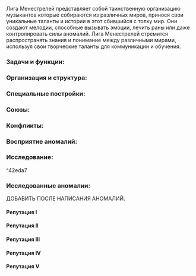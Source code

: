 Лига Менестрелей представляет собой таинственную организацию музыкантов которые собираются из различных миров, принося свои уникальные таланты и истории в этот сбившийся с толку мир. Они создают мелодии, способные вызывать эмоции, лечить раны или даже контролировать силы аномалий. Лига Менестрелей стремится распространять знания и понимание между различными мирами, используя свои творческие таланты для коммуникации и обучения.
### **Задачи и функции:**
### **Организация и структура:**
### **Специальные постройки:**
### **Союзы:**
### **Конфликты:**
### **Восприятие аномалий:**
### **Исследование:**

^42eda7

### **Исследованные аномалии:**
ДОБАВИТЬ ПОСЛЕ НАПИСАНИЯ АНОМАЛИЙ.
#### **Репутация I**
#### **Репутация II**
#### **Репутация III**
#### **Репутация IV**
#### **Репутация V**